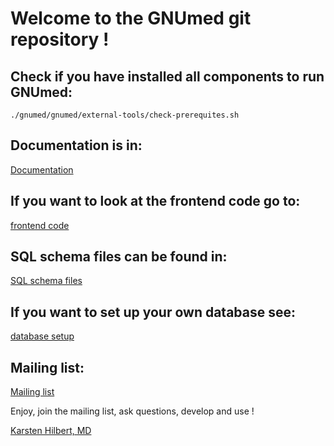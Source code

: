
# Welcome to the GNUmed git repository !

## Check if you have installed all components to run GNUmed:
	./gnumed/gnumed/external-tools/check-prerequites.sh


## Documentation is in:
[Documentation](https://www.gnumed.de/documentation/)


## If you want to look at the frontend code go to:
[frontend code](gnumed/gnumed/client/)


## SQL schema files can be found in:
[SQL schema files](gnumed/gnumed/server/sql/)


## If you want to set up your own database see:
[database setup](gnumed/gnumed/server/bootstrap/)


## Mailing list:
[Mailing list](http://lists.gnu.org/mailman/listinfo/gnumed-devel)



Enjoy, join the mailing list, ask questions, develop and use !


[Karsten Hilbert, MD](Karsten.Hilbert@gmx.net)
